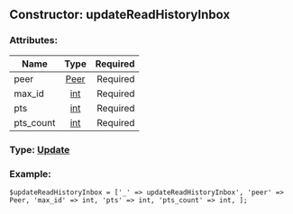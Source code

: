 ## Constructor: updateReadHistoryInbox  

### Attributes:

| Name     |    Type       | Required |
|----------|:-------------:|---------:|
|peer|[Peer](../types/Peer.md) | Required|
|max\_id|[int](../types/int.md) | Required|
|pts|[int](../types/int.md) | Required|
|pts\_count|[int](../types/int.md) | Required|


### Type: [Update](../types/Update.md)

### Example:


```
$updateReadHistoryInbox = ['_' => updateReadHistoryInbox', 'peer' => Peer, 'max_id' => int, 'pts' => int, 'pts_count' => int, ];
```